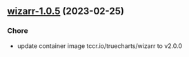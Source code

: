 

## [wizarr-1.0.5](https://github.com/truecharts/charts/compare/wizarr-1.0.4...wizarr-1.0.5) (2023-02-25)

### Chore

- update container image tccr.io/truecharts/wizarr to v2.0.0
  
  